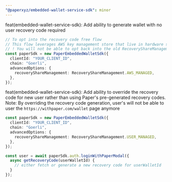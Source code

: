 ```yaml
---
"@paperxyz/embedded-wallet-service-sdk": minor
---
```


feat(embedded-wallet-service-sdk): Add ability to generate wallet with no user recovery code required

```typescript
// To opt into the recovery code free flow
// This flow leverages AWS key management store that live in hardware security module to safely store the user's recovery share.
// ! You will not be able to opt back into the old RecoveryShareManagement.USER_MANAGED flow once changing over at this point in time. We plan to enable switching back and forth in due time
const paperSdk = new PaperEmbeddedWalletSdk({
  clientId: "YOUR_CLIENT_ID",
  chain: "Goerli",
  advancedOptions: {
    recoveryShareManagement: RecoveryShareManagement.AWS_MANAGED,
  },
});
```

feat(embedded-wallet-service-sdk): Add ability to override the recovery code for new user rather than using Paper's pre-generated recovery codes.
Note: By overriding the recovery code generation, user's will not be able to user the `https://withpaper.com/wallet` page anymore

```typescript
const paperSdk = new PaperEmbeddedWalletSdk({
  clientId: "YOUR_CLIENT_ID",
  chain: "Goerli",
  advancedOptions: {
    recoveryShareManagement: RecoveryShareManagement.USER_MANAGED,
  },
});

const user = await paperSdk.auth.loginWithPaperModal({
  async getRecoveryCode(userWalletId) {
    // either fetch or generate a new recovery code for userWalletId
  }
});
```
